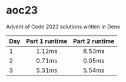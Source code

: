 # aoc23
Advent of Code 2023 solutions written in Deno

| Day | Part 1 runtime | Part 2 runtime |
|-----|:-------------:|:-------------:|
|1|1.12ms|8.53ms|
|2|0.71ms|0.05ms|
|3|5.31ms|5.54ms|